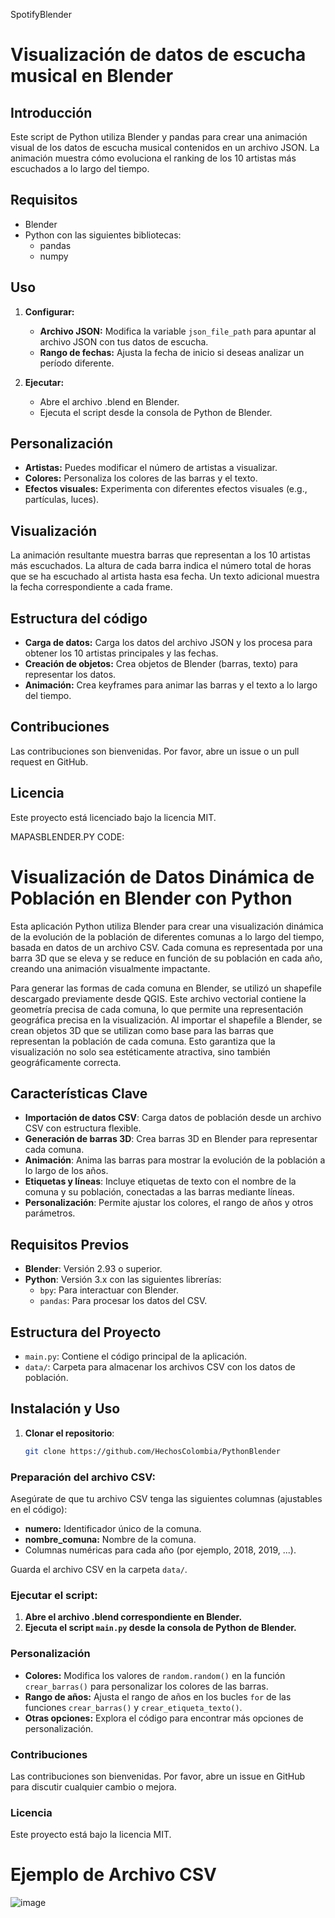 SpotifyBlender
# Visualización de datos de escucha musical en Blender

## Introducción

Este script de Python utiliza Blender y pandas para crear una animación visual de los datos de escucha musical contenidos en un archivo JSON. La animación muestra cómo evoluciona el ranking de los 10 artistas más escuchados a lo largo del tiempo.

## Requisitos

* Blender
* Python con las siguientes bibliotecas:
    * pandas
    * numpy

## Uso

1. **Configurar:**
   * **Archivo JSON:** Modifica la variable `json_file_path` para apuntar al archivo JSON con tus datos de escucha.
   * **Rango de fechas:** Ajusta la fecha de inicio si deseas analizar un período diferente.

2. **Ejecutar:**
   * Abre el archivo .blend en Blender.
   * Ejecuta el script desde la consola de Python de Blender.

## Personalización

* **Artistas:** Puedes modificar el número de artistas a visualizar.
* **Colores:** Personaliza los colores de las barras y el texto.
* **Efectos visuales:** Experimenta con diferentes efectos visuales (e.g., partículas, luces).

## Visualización

La animación resultante muestra barras que representan a los 10 artistas más escuchados. La altura de cada barra indica el número total de horas que se ha escuchado al artista hasta esa fecha. Un texto adicional muestra la fecha correspondiente a cada frame.

## Estructura del código

* **Carga de datos:** Carga los datos del archivo JSON y los procesa para obtener los 10 artistas principales y las fechas.
* **Creación de objetos:** Crea objetos de Blender (barras, texto) para representar los datos.
* **Animación:** Crea keyframes para animar las barras y el texto a lo largo del tiempo.

## Contribuciones

Las contribuciones son bienvenidas. Por favor, abre un issue o un pull request en GitHub.

## Licencia

Este proyecto está licenciado bajo la licencia MIT.



MAPASBLENDER.PY CODE:

# Visualización de Datos Dinámica de Población en Blender con Python

Esta aplicación Python utiliza Blender para crear una visualización dinámica de la evolución de la población de diferentes comunas a lo largo del tiempo, basada en datos de un archivo CSV. Cada comuna es representada por una barra 3D que se eleva y se reduce en función de su población en cada año, creando una animación visualmente impactante.

Para generar las formas de cada comuna en Blender, se utilizó un shapefile descargado previamente desde QGIS. Este archivo vectorial contiene la geometría precisa de cada comuna, lo que permite una representación geográfica precisa en la visualización. Al importar el shapefile a Blender, se crean objetos 3D que se utilizan como base para las barras que representan la población de cada comuna. Esto garantiza que la visualización no solo sea estéticamente atractiva, sino también geográficamente correcta.

## Características Clave

- **Importación de datos CSV**: Carga datos de población desde un archivo CSV con estructura flexible.
- **Generación de barras 3D**: Crea barras 3D en Blender para representar cada comuna.
- **Animación**: Anima las barras para mostrar la evolución de la población a lo largo de los años.
- **Etiquetas y líneas**: Incluye etiquetas de texto con el nombre de la comuna y su población, conectadas a las barras mediante líneas.
- **Personalización**: Permite ajustar los colores, el rango de años y otros parámetros.

## Requisitos Previos

- **Blender**: Versión 2.93 o superior.
- **Python**: Versión 3.x con las siguientes librerías:
  - `bpy`: Para interactuar con Blender.
  - `pandas`: Para procesar los datos del CSV.

## Estructura del Proyecto

- `main.py`: Contiene el código principal de la aplicación.
- `data/`: Carpeta para almacenar los archivos CSV con los datos de población.

## Instalación y Uso

1. **Clonar el repositorio**:
   ```bash
   git clone https://github.com/HechosColombia/PythonBlender
### Preparación del archivo CSV:

Asegúrate de que tu archivo CSV tenga las siguientes columnas (ajustables en el código):

* **numero:** Identificador único de la comuna.
* **nombre_comuna:** Nombre de la comuna.
* Columnas numéricas para cada año (por ejemplo, 2018, 2019, ...).

Guarda el archivo CSV en la carpeta `data/`.

### Ejecutar el script:

1. **Abre el archivo .blend correspondiente en Blender.**
2. **Ejecuta el script `main.py` desde la consola de Python de Blender.**

### Personalización

* **Colores:** Modifica los valores de `random.random()` en la función `crear_barras()` para personalizar los colores de las barras.
* **Rango de años:** Ajusta el rango de años en los bucles `for` de las funciones `crear_barras()` y `crear_etiqueta_texto()`.
* **Otras opciones:** Explora el código para encontrar más opciones de personalización.

### Contribuciones

Las contribuciones son bienvenidas. Por favor, abre un issue en GitHub para discutir cualquier cambio o mejora.

### Licencia

Este proyecto está bajo la licencia MIT.


# Ejemplo de Archivo CSV

![image](https://github.com/user-attachments/assets/8ddb8d9b-20fb-4d7d-8424-501573623398)


